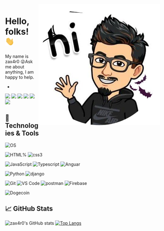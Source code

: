 <img align="right" src="https://github.com/zax4r0/zax4r0/blob/main/me.png" />

# Hello, folks! <img src="https://github.com/zax4r0/zax4r0/blob/main/wave.gif" width="30px">

My name is zax4r0 
😜Ask me about anything, I am happy to help. 
- <!-- links to your social media accounts -->
[![](https://img.shields.io/badge/Twitter-1DA1F2?style=for-the-badge&logo=twitter&logoColor=white)](https://twitter.com/zax4r0)
[![](https://img.shields.io/badge/LinkedIn-0077B5?style=for-the-badge&logo=linkedin&logoColor=white)](https://t.me/zax4r0)
[![](https://img.shields.io/badge/YouTube-FF0000?style=for-the-badge&logo=youtube&logoColor=white)](https://t.me/zax4r0)
[![](https://img.shields.io/badge/Reddit-FF4500?style=for-the-badge&logo=reddit&logoColor=white)](https://t.me/zax4r0)
[![](https://img.shields.io/badge/Telegram-2CA5E0?style=for-the-badge&logo=telegram&logoColor=white)](https://t.me/zax4r0)
[![](https://img.shields.io/badge/zax4r0.web.app-0A0A0A?style=for-the-badge&logo=zax4r0.web.app&logoColor=white)](https://zax4r0.web.app/)
## 🔧 Technologies & Tools
![OS](https://img.shields.io/badge/Arch_Linux-1793D1?style=for-the-badge&logo=arch-linux&logoColor=white)

![HTML%](https://img.shields.io/badge/HTML5-E34F26?style=for-the-badge&logo=html5&logoColor=white)
![css3](https://img.shields.io/badge/CSS3-1572B6?style=for-the-badge&logo=css3&logoColor=white)
<!---![TailwindCss](https://img.shields.io/badge/Tailwind_CSS-38B2AC?style=for-the-badge&logo=tailwind-css&logoColor=white) -->
<!---![Bootstarp](https://img.shields.io/badge/Bootstrap-563D7C?style=for-the-badge&logo=bootstrap&logoColor=white) -->
![JavaScript](https://img.shields.io/badge/JavaScript-F7DF1E?style=for-the-badge&logo=javascript&logoColor=black)
![Typescript](https://img.shields.io/badge/TypeScript-007ACC?style=for-the-badge&logo=typescript&logoColor=white)
![Anguar](https://img.shields.io/badge/Angular-DD0031?style=for-the-badge&logo=angular&logoColor=white)

![Python](https://img.shields.io/badge/Python-3776AB?style=for-the-badge&logo=python&logoColor=white)
![django](https://img.shields.io/badge/Django-092E20?style=for-the-badge&logo=django&logoColor=white)

![Git](https://img.shields.io/badge/Git-F05032?style=for-the-badge&logo=git&logoColor=white)
![VS Code](https://img.shields.io/badge/Visual_Studio_Code-0078D4?style=for-the-badge&logo=visual%20studio%20code&logoColor=white)
![postman](https://img.shields.io/badge/Postman-FF6C37?style=for-the-badge&logo=Postman&logoColor=white)
![Firebase](https://img.shields.io/badge/firebase-ffca28?style=for-the-badge&logo=firebase&logoColor=white)
 
![Dogecoin]( https://img.shields.io/badge/dogecoin-000000?style=for-the-badge&logo=dogecoin&logoColor=white)

 
## &#x1f4c8; GitHub Stats
![zax4r0's GitHub stats](https://repo-staes.vercel.app/api?username=zax4r0&show_icons=true&theme=tokyonight&count_private=true)
[![Top Langs](https://repo-staes.vercel.app/api/top-langs/?username=zax4r0&layout=compact&theme=tokyonight&langs_count=8)](https://github.com/zax4r0/github-readme-stats)
<!-- links to social media icons

  <img align="right" alt="GIF" src="https://media.giphy.com/media/836HiJc7pgzy8iNXCn/giphy.gif" width="500" height="320" />  -->
  






<!-- Resources -->

<!--https://github.com/alexandresanlim/Badges4-README.md-Profile--!>
<!-- Icons: https://simpleicons.org/ -->
<!-- GitHub Stats: https://github.com/anuraghazra/github-readme-stats -->
<!-- Emojis: https://emojipedia.org/emoji/ -->
<!-- HTML Emojis: https://www.fileformat.info/index.htm -->
<!-- Shields: https://shields.io/ -->
<!-- Awesome GitHub Profile README: https://github.com/abhisheknaiidu/awesome-github-profile-readme -->
